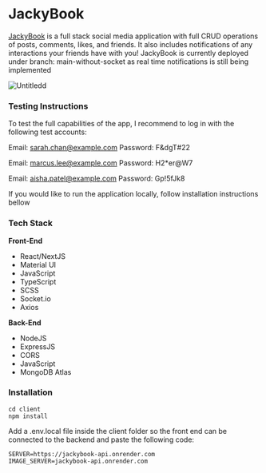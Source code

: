 # JackyBook

[JackyBook](https://jackybook.vercel.app/) is a full stack social media application with full CRUD operations of posts, comments, likes, and friends. It also includes notifications of any interactions your friends have with you!
JackyBook is currently deployed under branch: main-without-socket as real time notifications is still being implemented 

![Untitled](https://media.giphy.com/media/v1.Y2lkPTc5MGI3NjExMGQ3MGEyNDk2ZTM2YmNiNGY5ZWRmZDk0MjYxODJkMmU5NGZjYmQyNyZjdD1n/8uSGadO3TsRx2p20FL/giphy.gif)d

### Testing Instructions
To test the full capabilities of the app, I recommend to log in with the following test accounts:
<br/>

Email: sarah.chan@example.com
Password: F&dgT#22

Email: marcus.lee@example.com
Password: H2*er@W7

Email: aisha.patel@example.com
Password: Gp!5fJk8

If you would like to run the application locally, follow installation instructions bellow


### Tech Stack
<b>Front-End</b>
  * React/NextJS
  * Material UI
  * JavaScript
  * TypeScript
  * SCSS
  * Socket.io
  * Axios
 
<b>Back-End</b>
 * NodeJS
 * ExpressJS
 * CORS
 * JavaScript
 * MongoDB Atlas

### Installation 

```
cd client
npm install
```
Add a .env.local file inside the client folder so the front end can be connected to the backend and paste the following code:
```
SERVER=https://jackybook-api.onrender.com
IMAGE_SERVER=jackybook-api.onrender.com
```

